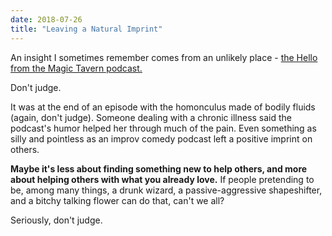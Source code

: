 ```yaml
---
date: 2018-07-26
title: "Leaving a Natural Imprint"
---
```


An insight I sometimes remember comes from an unlikely place - [the Hello from the Magic Tavern podcast.](https://hellofromthemagictavern.com/)

Don't judge.

It was at the end of an episode with the homonculus made of bodily fluids (again, don't judge). Someone dealing with a chronic illness said the podcast's humor helped her through much of the pain. Even something as silly and pointless as an improv comedy podcast left a positive imprint on others.

**Maybe it's less about finding something new to help others, and more about helping others with what you already love.** If people pretending to be, among many things, a drunk wizard, a passive-aggressive shapeshifter, and a bitchy talking flower can do that, can't we all?

Seriously, don't judge.
